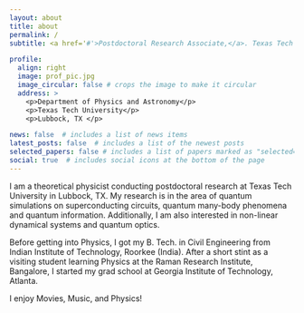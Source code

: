 ```yaml
---
layout: about
title: about
permalink: /
subtitle: <a href='#'>Postdoctoral Research Associate,</a>. Texas Tech University.

profile:
  align: right
  image: prof_pic.jpg
  image_circular: false # crops the image to make it circular
  address: >
    <p>Department of Physics and Astronomy</p>
    <p>Texas Tech University</p>
    <p>Lubbock, TX </p>

news: false  # includes a list of news items
latest_posts: false  # includes a list of the newest posts
selected_papers: false # includes a list of papers marked as "selected={true}"
social: true  # includes social icons at the bottom of the page
---
```


I am a theoretical physicist conducting postdoctoral research at Texas Tech University in Lubbock, TX. My research is in the area of quantum simulations on superconducting circuits, quantum many-body phenomena and quantum information. <!--My current work proposes a method to readout quantum correlations from a superconducting circuit.--> Additionally, I am also interested in non-linear dynamical systems and quantum optics. 

Before getting into Physics, I got my B. Tech. in Civil Engineering from Indian Institute of Technology, Roorkee (India). After a short stint as a visiting student learning Physics at the Raman Research Institute, Bangalore, I started my grad school at Georgia Institute of Technology, Atlanta. <!--My doctoral research investigated [one-dimensional many-body quantum systems](https://smartech.gatech.edu/handle/1853/62339).-->

I enjoy Movies, Music, and Physics!

<!-- Write your biography here. Tell the world about yourself. Link to your favorite [subreddit](http://reddit.com). You can put a picture in, too. The code is already in, just name your picture `prof_pic.jpg` and put it in the `img/` folder.

Put your address / P.O. box / other info right below your picture. You can also disable any these elements by editing `profile` property of the YAML header of your `_pages/about.md`. Edit `_bibliography/papers.bib` and Jekyll will render your [publications page](/al-folio/publications/) automatically.

Link to your social media connections, too. This theme is set up to use [Font Awesome icons](http://fortawesome.github.io/Font-Awesome/) and [Academicons](https://jpswalsh.github.io/academicons/), like the ones below. Add your Facebook, Twitter, LinkedIn, Google Scholar, or just disable all of them.
-->